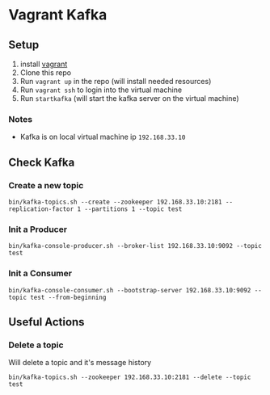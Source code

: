 # Vagrant Kafka

## Setup

1. install [vagrant](https://www.vagrantup.com/docs/installation/)
1. Clone this repo
1. Run `vagrant up` in the repo (will install needed resources)
1. Run `vagrant ssh` to login into the virtual machine
1. Run `startkafka` (will start the kafka server on the virtual machine)

### Notes

- Kafka is on local virtual machine ip `192.168.33.10`

## Check Kafka

### Create a new topic

```
bin/kafka-topics.sh --create --zookeeper 192.168.33.10:2181 --replication-factor 1 --partitions 1 --topic test
```

### Init a Producer

```
bin/kafka-console-producer.sh --broker-list 192.168.33.10:9092 --topic test
```

### Init a Consumer

```
bin/kafka-console-consumer.sh --bootstrap-server 192.168.33.10:9092 --topic test --from-beginning
```

## Useful Actions

### Delete a topic

Will delete a topic and it's message history

```
bin/kafka-topics.sh --zookeeper 192.168.33.10:2181 --delete --topic test
```
